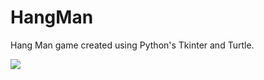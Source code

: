 # HangMan
Hang Man game created using Python's Tkinter and Turtle.

<img src="http://denniel-sadian.github.io/images/works/hangman.png" />
